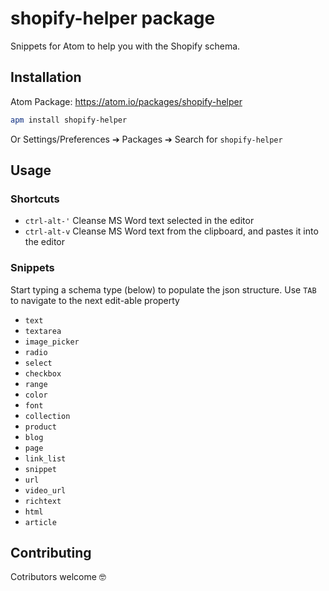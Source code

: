 # shopify-helper package

Snippets for Atom to help you with the Shopify schema.

## Installation

Atom Package: https://atom.io/packages/shopify-helper
```bash
apm install shopify-helper
```

Or Settings/Preferences ➔ Packages ➔ Search for `shopify-helper`

## Usage

### Shortcuts

* `ctrl-alt-'` Cleanse MS Word text selected in the editor
* `ctrl-alt-v` Cleanse MS Word text from the clipboard, and pastes it into the editor

### Snippets

Start typing a schema type (below) to populate the json structure. Use `TAB` to navigate to the next edit-able property

* `text`
* `textarea`
* `image_picker`
* `radio`
* `select`
* `checkbox`
* `range`
* `color`
* `font`
* `collection`
* `product`
* `blog`
* `page`
* `link_list`
* `snippet`
* `url`
* `video_url`
* `richtext`
* `html`
* `article`

## Contributing

Cotributors welcome 🤓
